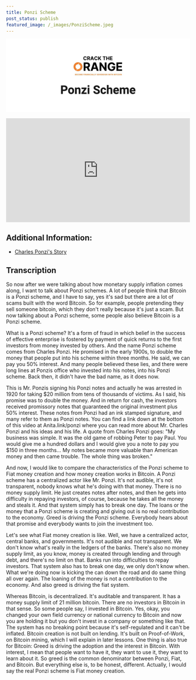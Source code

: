 ```yaml
---
title: Ponzi Scheme
post_status: publish
featured_image: /_images/PonziScheme.jpeg
---
```

![](_images/PonziScheme.jpeg)
<div style="padding:56.25% 0 0 0;position:relative;"><iframe src="https://player.vimeo.com/video/848432382?badge=0&amp;autopause=0&amp;player_id=0&amp;app_id=58479" frameborder="0" allow="autoplay; fullscreen; picture-in-picture" allowfullscreen style="position:absolute;top:0;left:0;width:100%;height:100%;" title="009 Ponzi Scheme"></iframe></div>

<div style="margin-bottom:30px;"></div>

## Additional Information: 
* [Charles Ponzi's Story](https://anita.link/ponzi)

## Transcription

So now after we were talking about how monetary supply inflation comes along, I want to talk about Ponzi schemes. A lot of people think that Bitcoin is a Ponzi scheme, and I have to say, yes it's sad but there are a lot of scams built with the word Bitcoin. So for example, people pretending they sell someone bitcoin, which they don't really because it's just a scam. But now talking about a Ponzi scheme, some people also believe Bitcoin is a Ponzi scheme. 

What is a Ponzi scheme? It's a form of fraud in which belief in the success of effective enterprise is fostered by payment of quick returns to the first investors from money invested by others. And the name Ponzi scheme comes from Charles Ponzi. He promised in the early 1900s, to double the money that people put into his scheme within three months. He said, we can pay you 50% interest. And many people believed these lies, and there were long lines at Ponzis office who invested into his notes, into his Ponzi scheme. Back then, it didn't have the bad name, as it does now.

This is Mr. Ponzis signing his Ponzi notes and actually he was arrested in 1920 for taking $20 million from tens of thousands of victims. As I said, his promise was to double the money. And in return for cash, the investors received promissory notes that guaranteed the original investment plus 50% interest. These notes from Ponzi had an ink stamped signature, and many refer to them as Ponzi notes. You can find a link down at the bottom of this video at Anita.link/ponzi where you can read more about Mr. Charles Ponzi and his ideas and his life. A quote from Charles Ponzi goes: "My business was simple. It was the old game of robbing Peter to pay Paul. You would give me a hundred dollars and I would give you a note to pay you $150 in three months... My notes became more valuable than American money and then came trouble. The whole thing was broken." 

And now, I would like to compare the characteristics of the Ponzi scheme to Fiat money creation and how money creation works in Bitcoin. A Ponzi scheme has a centralized actor like Mr. Ponzi. It's not audible, it's not transparent, nobody knows what he's doing with that money. There is no money supply limit. He just creates notes after notes, and then he gets into difficulty in repaying investors, of course, because he takes all the money and steals it. And that system simply has to break one day. The loans or the money that a Ponzi scheme is creating and giving out is no real contribution to the economy. Greed is driving the Ponzi scheme. Everybody hears about that promise and everybody wants to join the investment too. 

Let's see what Fiat money creation is like. Well, we have a centralized actor, central banks, and governments. It's not audible and not transparent. We don't know what's really in the ledgers of the banks. There's also no money supply limit, as you know, money is created through lending and through debt, and there's no limit on that. Banks run into difficulties to repay investors. That system also has to break one day, we only don't know when. What we're doing now is kicking the can down the road and do same thing all over again. The loaning of the money is not a contribution to the economy. And also greed is driving the fiat system. 

Whereas Bitcoin, is decentralized. It's auditable and transparent. It has a money supply limit of 21 million bitcoin. There are no investors in Bitcoin in that sense. So some people say, I invested in Bitcoin. Yes, okay, you changed your own field currency or national currency to Bitcoin and now you are holding it but you don't invest in a company or something like that. The system has no breaking point because it's self-regulated and it can't be inflated. Bitcoin creation is not built on lending. It's built on Proof-of-Work, on Bitcoin mining, which I will explain in later lessons. One thing is also true for Bitcoin: Greed is driving the adoption and the interest in Bitcoin. With interest, I mean that people want to have it, they want to use it, they want to learn about it. So greed is the common denominator between Ponzi, Fiat, and Bitcoin. But everything else is, to be honest, different. Actually, I would say the real Ponzi scheme is Fiat money creation.
